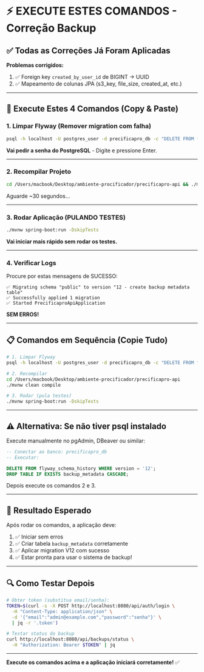 # ⚡ EXECUTE ESTES COMANDOS - Correção Backup

## ✅ Todas as Correções Já Foram Aplicadas

**Problemas corrigidos:**
1. ✅ Foreign key `created_by_user_id` de BIGINT → UUID
2. ✅ Mapeamento de colunas JPA (s3_key, file_size, created_at, etc.)

---

## 🚀 Execute Estes 4 Comandos (Copy & Paste)

### 1. Limpar Flyway (Remover migration com falha)

```bash
psql -h localhost -U postgres_user -d precificapro_db -c "DELETE FROM flyway_schema_history WHERE version = '12'; DROP TABLE IF EXISTS backup_metadata CASCADE;"
```

**Vai pedir a senha do PostgreSQL** - Digite e pressione Enter.

---

### 2. Recompilar Projeto

```bash
cd /Users/macbook/Desktop/ambiente-procificador/precificapro-api && ./mvnw clean compile
```

Aguarde ~30 segundos...

---

### 3. Rodar Aplicação (PULANDO TESTES)

```bash
./mvnw spring-boot:run -DskipTests
```

**Vai iniciar mais rápido sem rodar os testes.**

---

### 4. Verificar Logs

Procure por estas mensagens de SUCESSO:

```
✅ Migrating schema "public" to version "12 - create backup metadata table"
✅ Successfully applied 1 migration
✅ Started PrecificaproApiApplication
```

**SEM ERROS!**

---

## 📋 Comandos em Sequência (Copie Tudo)

```bash
# 1. Limpar Flyway
psql -h localhost -U postgres_user -d precificapro_db -c "DELETE FROM flyway_schema_history WHERE version = '12'; DROP TABLE IF EXISTS backup_metadata CASCADE;"

# 2. Recompilar
cd /Users/macbook/Desktop/ambiente-procificador/precificapro-api
./mvnw clean compile

# 3. Rodar (pula testes)
./mvnw spring-boot:run -DskipTests
```

---

## ⚠️ Alternativa: Se não tiver psql instalado

Execute manualmente no pgAdmin, DBeaver ou similar:

```sql
-- Conectar ao banco: precificapro_db
-- Executar:

DELETE FROM flyway_schema_history WHERE version = '12';
DROP TABLE IF EXISTS backup_metadata CASCADE;
```

Depois execute os comandos 2 e 3.

---

## 🎯 Resultado Esperado

Após rodar os comandos, a aplicação deve:

1. ✅ Iniciar sem erros
2. ✅ Criar tabela `backup_metadata` corretamente
3. ✅ Aplicar migration V12 com sucesso
4. ✅ Estar pronta para usar o sistema de backup!

---

## 🔍 Como Testar Depois

```bash
# Obter token (substitua email/senha):
TOKEN=$(curl -s -X POST http://localhost:8080/api/auth/login \
  -H "Content-Type: application/json" \
  -d '{"email":"admin@example.com","password":"senha"}' \
  | jq -r '.token')

# Testar status do backup
curl http://localhost:8080/api/backups/status \
  -H "Authorization: Bearer $TOKEN" | jq
```

---

**Execute os comandos acima e a aplicação iniciará corretamente!** ✅
